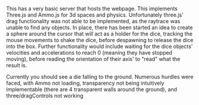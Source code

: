 This has a very basic server that hosts the webpage. This implements Three.js and Ammo.js for 3d spaces and physics.
Unfortunately three.js' drag functionality was not able to be implemented, as the raytrace was unable to find any objects.
In place, there has been started an idea to create a sphere around the cursor that will act as a holder for the dice, 
tracking the mouse movements to shake the dice, before despawning to release the dice into the box. 
Further functionality would include waiting for the dice objects' velocities and accelerations to reach 0 (meaning they have stopped moving),
before reading the orientation of their axis' to "read" what the result is.

Currently you should see a die falling to the ground.
Numerous hurdles were faced, with Ammo not loading, transparency not being intuitively implementable (there are 4 transparent walls around the ground), and three/dragControls not working